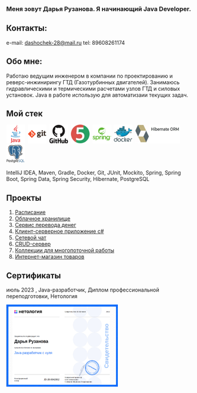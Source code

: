 ### **Меня зовут Дарья Рузанова. Я начинающий Java Developer.**
## Контакты:
e-mail: dashochek-28@mail.ru
tel: 89608261174

## Обо мне:
Работаю ведущим инженером в компании по проектированию и реверс-инжинирингу ГТД (Газотурбинных двигателей). Занимаюсь гидравлическими и термическими расчетами узлов ГТД и силовых установок. Java в работе использую для автоматизаии текущих задач. 

## Мой стек
<div>
  <img src="https://github.com/DariaRuzanova/Portfolio_/blob/main/images/java-original-wordmark.svg" width="50" height="50" title="Java">&nbsp
  <img src="https://github.com/DariaRuzanova/Portfolio_/blob/main/images/git-original-wordmark.svg" width="50" height="50" title="Git">&nbsp
  <img src="https://github.com/DariaRuzanova/Portfolio_/blob/main/images/github-original-wordmark.svg" width="50" height="50" title="GitHub">&nbsp
  <img src="https://github.com/DariaRuzanova/Portfolio_/blob/main/images/junit5Log.webp" width="50" height="50" title="JUnit">&nbsp
  <img src="https://github.com/DariaRuzanova/Portfolio_/blob/main/images/spring-original-wordmark.svg" width="50" height="50" title="Spring">&nbsp
  <img src="https://github.com/DariaRuzanova/Portfolio_/blob/main/images/docker-original-wordmark.svg" width="50" height="50" title="Docker">&nbsp
  <img src="https://github.com/DariaRuzanova/Portfolio_/blob/main/images/Hibernate.jpg" width="120" height="50" title="Hibernate">&nbsp
  <img src="https://github.com/DariaRuzanova/Portfolio_/blob/main/images/postgresql-original-wordmark.svg" width="50" height="50" title="PostgreSQL">&nbsp

 IntelliJ IDEA, Maven, Gradle, Docker, Git, JUnit, Mockito, Spring, Spring Boot, Spring Data, Spring Security, Hibernate, PostgreSQL

 ## Проекты

 1. [Расписание](https://github.com/DariaRuzanova/Schedule)
 2. [Облачное хранилище](https://github.com/DariaRuzanova/cloudStorage)
 4. [Сервис перевода денег](https://github.com/DariaRuzanova/transferMoneyService)
 5. [Клиент-серверное приложение c#](https://github.com/DariaRuzanova/ClientWebApplication)
 6. [Сетевой чат](https://github.com/DariaRuzanova/CourseProjectNetworkChat/tree/main)
 7. [CRUD-сервер](https://github.com/DariaRuzanova/CRUD/tree/main)
 8. [Коллекции для многопоточной работы](https://github.com/DariaRuzanova/Analizer/tree/main)
 9. [Интернет-магазин товаров](https://github.com/DariaRuzanova/Patterns_SOLID/tree/main)

## Сертификаты
 июль 2023 , Java-разработчик, Диплом профессиональной переподготовки, Нетология
 <div>
  <img src="https://github.com/DariaRuzanova/Portfolio_/blob/main/images/certificate.jpg" width="300" height="220" title="certificate_netology">&nbsp
   

